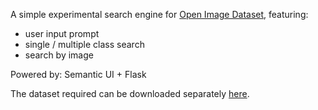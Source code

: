 A simple experimental search engine for [Open Image Dataset](https://storage.googleapis.com/openimages/web/index.html), featuring:
- user input prompt
- single / multiple class search
- search by image

Powered by: Semantic UI + Flask

The dataset required can be downloaded separately [here](https://storage.googleapis.com/openimages/web/download.html).

